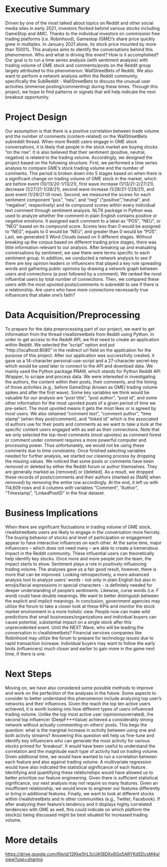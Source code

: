 # Executive Summary
Driven by one of the most talked about topics on Reddit and other social media sites in early 2021, investors flocked behind various stocks including GameStop and AMC. Thanks to the individual investors on commission free trading platforms (i.e. Robinhood), Gamestop (GME)’s share price quickly grew in multiples. In January 2021 alone, its stock price mounted by more than 1500%. 
This analysis aims to identify the conversations behind this phenomenon. Who and what is driving this event? How is it accomplished? Our goal is to run a time series analysis (with sentiment analysis) with trading volume of GME stock and comments/posts on the Reddit group largely attributed to this phenomenon: WallStreetBets of Reddit. We also want to perform a network analysis within the Reddit community, specifically the SubReddit - WallStreetBets to discuss the unusual user activities (immense posting/commenting) during these times. Through this project, we hope to find patterns or signals that will help indicate the next breakout opportunity.

# Project Design
Our assumption is that there is a positive correlation between trade volume and the number of comments (content-related) on the WallStreetBets subreddit thread. When more Reddit users engage in GME stock conversations, it is likely that people in the stock market are buying stocks “on the rise”. It is also believed that their sentiment (positive, neutral, negative) is related to the trading volume. Accordingly, we designed the project based on the following structure. 
First, we performed a time series analysis to compare GME’s stock trading volume and the number of comments. This period is broken down into 5 stages based on when there is a significant change on trading volume of GME stock in the market, which are before event (10/13/20-1/13/21), first wave increase (1/13/21-2/27/21), decrease (1/27/21-1/28/21), second wave increase (1/28/21-1/29/21), and post event (1/29/21 till now). 
Second, we measured the scores for each sentiment component “pos”, “neu”, and “neg” (“positive”,”neutral”, and “negative”, respectively) and its compound scores within every individual text comment through sentiment analysis. NLTK package in Python was used to analyze whether the comment in plain English contains positive or negative emotions. It assigned each comment to a label as “POS”, “NEU”, or “NEG” based on its compound score. Scores less than 0 would be assigned to “NEG”, equals to 0 would be “NEU”, and greater than 0 would be “POS”. 	
Last, we generated 5 Word Clouds based on 5 different stages. Without breaking up the corpus based on different trading price stages, there was little information relevant to our analysis. After breaking up and evaluating conversations by sentiment, we saw there were terms specific to each sentiment group. 
In addition, we conducted a network analysis to see if there are key opinion leaders or influencers that played a key role spreading words and gathering public opinions by drawing a network graph between users and connections (a post followed by a comment). We ranked the most influential users by total number of connections. Then, we compared these users with the most upvoted posts/comments in subreddit to see if there is a relationship. Are users who have more connections necessarily true influencers that shake one’s faith?

# Data Acquisition/Preprocessing
To prepare for the data preprocessing part of our project, we want to get information from the thread r/wallstreetbets from Reddit using Python. In order to get access to the Reddit API, we first need to create an application within Reddit. We selected the “script” option and put “http://localhost:8080” in the redirect url field on the application for the purpose of this project. After our application was successfully created, it gave us a 14-character personal-use-script and a 27-character secret-key which would be used later to connect to the API and download data.
We mainly used the Python package PRAW, which stands for Python Reddit API Wrapper, to scrape and process data. We were interested in investigating the authors, the content within their posts, their comments, and the timing of those activities (e.g., before GameStop (known as GME) trading volume spikes and after the first wave). Some key variables we think would be valuable for our analysis are “post title”, “post author”, “post id”, and some other information for the most upvoted posts of a given period of time we pre-select. The most upvoted means it gets the most likes or is agreed by most users. We also obtained “comment text”, “comment author”, “time stamp” (when they post/comment), and “linked id” which is the associated id authors use for their posts and comments as we want to take a look at the specific content users engaged with as well as their connections. Note that we only selected the top-level comments (most upvotes) as comment forest or comment under comment requires a more powerful computer and processing power. Thus unfortunately, we would not be using these comments due to time constraints.
Once finished selecting variables needed for further analysis, we started our cleaning process by dropping the missing values. We noticed that some posts or comments have been removed or deleted by either the Reddit forum or author themselves. They are generally marked as [removed] or [deleted]. As a result, we dropped these records of posts/comments and their authors (marked as [NaN] when removed) by removing the entire row accordingly. At the end, it left us with 114,609 rows and 4 columns with variables “Comment”, “Author”, “Timestamp”, “LinkedPostID” in the final dataset. 

# Business Implications
When there are significant fluctuations in trading volume of GME stock, r/wallstreetbets users are likely to engage in the conversation more fiercely. The buying behavior of stocks and level of participation or engagement appear to have interactive influences on each other. At the same time, major influencers – which does not need many – are able to create a tremendous impact in the Reddit community. These influential users can theoretically help identify key stocks. Once more and more people join the team, the impact starts to show. Sentiment plays a role in positively influencing trading volume.
The analyses gave us a fair good result, however, there is more that can be improved. Looking retrospectively, a more advanced analysis tool to analyze users’ words - not only in plain English but also in emojis/facial expressions in special characters - is definitely needed for deeper understanding of people’s sentiments. Likewise, curse words (i.e. F word) could have double meanings. We want to better distinguish between the explicit and implicit meanings. 
In conclusion, government agencies may utilize the forum to take a closer look at these KPIs and monitor the stock market environment in a more holistic view. People now can make wild predictions that small businesses/organizations and individual buyers can cause potential, substantial impact on a single stock after this unprecedented event. Until the NEXT Wave, who will be leading the conversation in r/wallstreetbets? Financial services companies like Robinhood may utilize the forum to prepare for technology issues due to rapid transaction increase. Individual buyers may want to follow the early birds (influencers) much closer and earlier to gain more in the game next time, if there is one.  

# Next Steps
Moving on, we have also considered some possible methods to improve and work on the perfection of the analyses in the future. Some aspects to consider to better understand this phenomenon include analyzing top user’s networks and their influences. Given the reach the top ten active users achieved, it is worth looking into how different types of users influenced trading volume. Unlike the top most active user (opinionisoverrated), the second top influencer (DeepF***Value) achieved a considerably strong network without actually commenting on others’ posts. This begs the question: what is the marginal increase in activity between using one and both activity streams? Answering this question will help us fine-tune and identify key influencers who can generate the most activity for various stocks primed for ‘breakout’.
It would have been useful to understand the correlation and the magnitude each type of activity had on trading volume. Given additional time, we would have wanted to run a correlation between each feature and also against trading volume. A multivariate regression would have also indicated the statistical significance of each feature. Identifying and quantifying these relationships would have allowed us to better prioritize our feature engineering. Given there is sufficient statistical significance, our next analysis may not require so many features. Given an insufficient relationship, we would know to engineer our features differently or bring in additional features.
Finally, we want to look at different stocks within r/wallstreetbets and in other communities (e.g., Twitter, Facebook). If after analyzing their feature’s tendency and it displays highly correlated tendencies with GME as well, this could indicate on which platform the stock(s) being discussed might be best situated for increased trading volume.


# More details
https://drive.google.com/file/d/12Kke5hL5cUA18DXx6Gq5ARYKd5DcsM4g/view?usp=sharing
